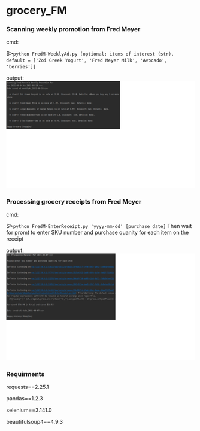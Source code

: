 # grocery_FM

### Scanning weekly promotion from Fred Meyer
cmd:

$>`python FredM-WeeklyAd.py [optional: items of interest (str), default = ['Zoi Greek Yogurt', 'Fred Meyer Milk', 'Avocado', 'berries']]`

output:
<img src='.\WeeklyAd-Output.png'>

### Processing grocery receipts from Fred Meyer
cmd:

$>`python FredM-EnterReceipt.py 'yyyy-mm-dd' [purchase date]`
Then wait for promt to enter SKU number and purchase quanity for each item on the receipt

output:
<img src='.\Receipt-Output.png'>
 
### Requirments

requests==2.25.1

pandas==1.2.3

selenium==3.141.0

beautifulsoup4==4.9.3
